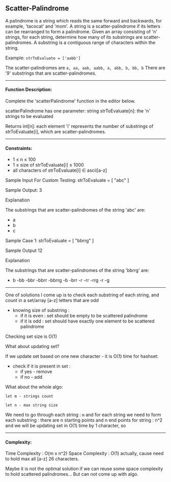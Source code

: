 ## Scatter-Palindrome

A palindrome is a string which reads the same forward and backwards, for example, 'tacocat' and 'mom'.
A string is a scatter-palindrome if its letters can be rearranged to form a palindrome.
Given an array consisting of 'n' strings, for each string,
determine how many of its substrings are scatter-palindromes.
A substring is a contiguous range of characters within the string.

Example:
`strToEvaluate = ['aabb']`

The scatter-palindromes are `a, aa, aab, aabb, a, abb, b, bb, b`
There are '9' substrings that are scatter-palindromes.

---
#### Function Description:

Complete the 'scatterPalindrome' function in the editor below.

scatterPalindrome has one parameter:
string strToEvaluate[n]: the 'n' strings to be evaluated

Returns
int[n]: each element 'i' represents the number of substrings of strToEvaluate[i],  which are scatter-palindromes.

---
#### Constraints:
- 1 ≤ n ≤ 100
- 1 ≤ size of strToEvaluate[i] ≤ 1000
- all characters of strToEvaluate[i] ∈ ascii[a-z]

Sample Input For Custom Testing:
strToEvaluate = [ "abc" ]

Sample Output:
3

Explanation

The substrings that are scatter-palindromes of the string 'abc' are:
- a
- b
- c

Sample Case 1:
strToEvaluate = [ "bbrrg" ]

Sample Output
12

Explanation

The substrings that are scatter-palindromes of the string 'bbrrg' are:

- b
  -bb
  -bbr
  -bbrr
  -bbrrg
  -b
  -brr
  -r
  -rr
  -rrg
  -r
  -g

---
One of solutions I come up is to check each substring of each string,
and count in a set/array [a-z] letters that are odd
- knowing size of substring :
    - if it is even : set should be empty to be scattered palindrome
    - if it is odd : set should have exactly one element to be scattered palindrome
      
Checking set size is O(1)

What about updating set?

If we update set based on one new character - it is O(1) time for hashset:
- check if it is present in set :
    - if yes - remove
    - if no - add

What about the whole algo:

`let m - strings count`

`let n - max string size`

We need to go through each string : `m`
and for each string we need to form each substring : there are n starting points and n end points for string :
n^2
and we will be updating set in O(1) time by 1 character, so

---
#### Complexity:

Time Complexity : O(m x n^2)
Space Complexity : O(1) actually, cause need to hold max all [a-z] 26 characters.

Maybe it is not the optimal solution if we can reuse some space complexity to
hold scattered palindromes... But can not come up with algo.